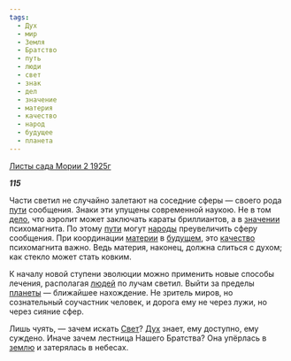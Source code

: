 ```yaml
---
tags:
  - Дух
  - мир
  - Земля
  - Братство
  - путь
  - люди
  - свет
  - знак
  - дел
  - значение
  - материя
  - качество
  - народ
  - будущее
  - планета
---
```

[Листы сада Мории 2 1925г](https://127.0.0.1:4002/agni/1925)

___115___

Части светил не случайно залетают на соседние сферы — своего рода [пути](../../../tags/#путь) сообщения. Знаки эти упущены современной наукою. Не в том [дело](../../../tags/#дел), что аэролит может заключать караты бриллиантов, а в [значении](../../../tags/#значение) психомагнита. По этому [пути](../../../tags/#путь) могут [народы](../../../tags/#народ) преувеличить сферу сообщения. При координации [материи](../../../tags/#материя) в [будущем](../../../tags/#будущее), это [качество](../../../tags/#качество) психомагнита важно. Ведь материя, наконец, должна слиться с духом; как стекло может стать ковким.   

К началу новой ступени эволюции можно применить новые способы лечения, располагая [людей](../../../tags/#люди) по лучам светил. Выйти за пределы [планеты](../../../tags/#планета) — ближайшее нахождение. Не зритель миров, но сознательный соучастник человек, и дорога ему не через лужи, но через сияние сфер.   

Лишь чуять, — зачем искать [Свет](../../../tags/#свет)? [Дух](../../../tags/#Дух) знает, ему доступно, ему суждено. Иначе зачем лестница Нашего Братства? Она упёрлась в [землю](../../../tags/#Земля) и затерялась в небесах.   

